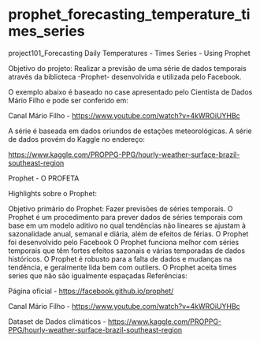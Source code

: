 # prophet_forecasting_temperature_times_series
project101_Forecasting Daily Temperatures - Times Series - Using Prophet

Objetivo do projeto:
Realizar a previsão de uma série de dados temporais através da biblioteca -Prophet- desenvolvida e utilizada pelo Facebook.

O exemplo abaixo é baseado no case apresentado pelo Cientista de Dados Mário Filho e pode ser conferido em:

Canal Mário Filho - https://www.youtube.com/watch?v=4kWROiUYHBc

A série é baseada em dados oriundos de estações meteorológicas. A série de dados provém do Kaggle no endereço:

https://www.kaggle.com/PROPPG-PPG/hourly-weather-surface-brazil-southeast-region

Prophet - O PROFETA

Highlights sobre o Prophet:

Objetivo primário do Prophet: Fazer previsões de séries temporais.
O Prophet é um procedimento para prever dados de séries temporais com base em um modelo aditivo no qual tendências não lineares se ajustam à sazonalidade anual, semanal e diária, além de efeitos de férias.
O Prophet foi desenvolvido pelo Facebook
O Prophet funciona melhor com séries temporais que têm fortes efeitos sazonais e várias temporadas de dados históricos.
O Prophet é robusto para a falta de dados e mudanças na tendência, e geralmente lida bem com outliers.
O Prophet aceita times series que não são igualmente espaçadas
Referências:

Página oficial - https://facebook.github.io/prophet/

Canal Mário Filho - https://www.youtube.com/watch?v=4kWROiUYHBc

Dataset de Dados climáticos - https://www.kaggle.com/PROPPG-PPG/hourly-weather-surface-brazil-southeast-region
